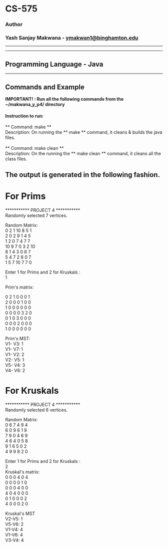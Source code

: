 # CS-575
### Author
### Yash Sanjay Makwana - ymakwan1@binghamton.edu
-----------------------------------------------------------------------
-----------------------------------------------------------------------
## Programming Language - Java
-----------------------------------------------------------------------
## Commands and Example 

 **IMPORTANT! : Run all the following commands from the ~/makwana_y_p4/ directory**

#### Instruction to run:
** Command: make **  
 Description: On running the ** make ** command, it cleans & builds the java files. 
 <br>
 <br>
** Command: make clean ** <br>
 Description: On the running the ** make clean ** command, it cleans all the class files. <br>

 ## The output is generated in the following fashion. <br>

 # For Prims <br>
 *********** PROJECT 4 *********** <br>
Randomly selected 7 vertices. <br>

Random Matrix:<br>
0 2 1 10 8 5 1 <br>
2 0 2 9 1 4 5 <br>
1 2 0 7 4 7 7 <br>
10 9 7 0 3 2 10 <br>
8 1 4 3 0 8 7 <br>
5 4 7 2 8 0 7 <br>
1 5 7 10 7 7 0 <br>

Enter 1 for Prims and 2 for Kruskals : <br>
1 <br>

Prim's matrix: <br>

0 2 1 0 0 0 1<br>
2 0 0 0 1 0 0<br>
1 0 0 0 0 0 0<br>
0 0 0 0 3 2 0<br>
0 1 0 3 0 0 0<br>
0 0 0 2 0 0 0<br>
1 0 0 0 0 0 0<br>

Prim's MST:<br>
V1- V3: 1<br>
V1- V7: 1<br>
V1- V2: 2<br>
V2- V5: 1<br>
V5- V4: 3<br>
V4- V6: 2<br>


# For Kruskals <br>
*********** PROJECT 4 ***********<br>
Randomly selected 6 vertices.<br>

Random Matrix:<br>
0 6 7 4 9 4 <br>
6 0 9 6 1 9 <br>
7 9 0 4 6 9 <br>
4 6 4 0 5 8 <br>
9 1 6 5 0 2 <br>
4 9 9 8 2 0 <br>

Enter 1 for Prims and 2 for Kruskals : <br>
2<br>
Kruskal's matrix:<br>
0 0 0 4 0 4 <br>
0 0 0 0 1 0 <br>
0 0 0 4 0 0 <br>
4 0 4 0 0 0 <br>
0 1 0 0 0 2 <br>
4 0 0 0 2 0 <br>

Kruskal's MST<br>
V2-V5: 1<br>
V5-V6: 2<br>
V1-V4: 4<br>
V1-V6: 4<br>
V3-V4: 4<br>